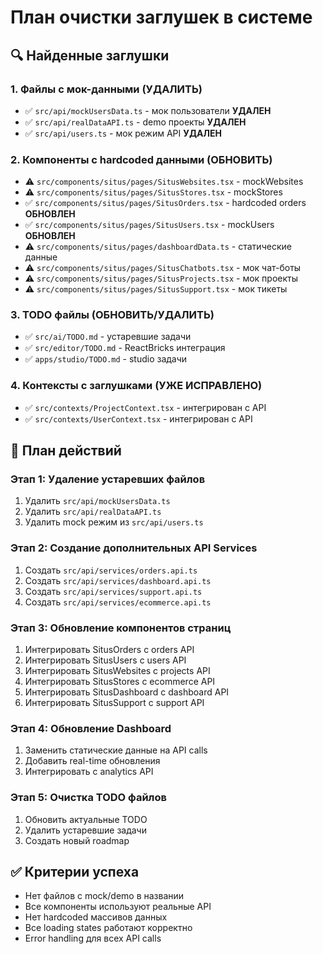# План очистки заглушек в системе

## 🔍 Найденные заглушки

### 1. Файлы с мок-данными (УДАЛИТЬ)

- ✅ `src/api/mockUsersData.ts` - мок пользователи **УДАЛЕН**
- ✅ `src/api/realDataAPI.ts` - demo проекты **УДАЛЕН**
- ✅ `src/api/users.ts` - мок режим API **УДАЛЕН**

### 2. Компоненты с hardcoded данными (ОБНОВИТЬ)

- ⚠️ `src/components/situs/pages/SitusWebsites.tsx` - mockWebsites
- ⚠️ `src/components/situs/pages/SitusStores.tsx` - mockStores
- ✅ `src/components/situs/pages/SitusOrders.tsx` - hardcoded orders **ОБНОВЛЕН**
- ✅ `src/components/situs/pages/SitusUsers.tsx` - mockUsers **ОБНОВЛЕН**
- ⚠️ `src/components/situs/pages/dashboardData.ts` - статические данные
- ⚠️ `src/components/situs/pages/SitusChatbots.tsx` - мок чат-боты
- ⚠️ `src/components/situs/pages/SitusProjects.tsx` - мок проекты
- ⚠️ `src/components/situs/pages/SitusSupport.tsx` - мок тикеты

### 3. TODO файлы (ОБНОВИТЬ/УДАЛИТЬ)

- ✅ `src/ai/TODO.md` - устаревшие задачи
- ✅ `src/editor/TODO.md` - ReactBricks интеграция
- ✅ `apps/studio/TODO.md` - studio задачи

### 4. Контексты с заглушками (УЖЕ ИСПРАВЛЕНО)

- ✅ `src/contexts/ProjectContext.tsx` - интегрирован с API
- ✅ `src/contexts/UserContext.tsx` - интегрирован с API

## 🎯 План действий

### Этап 1: Удаление устаревших файлов

1. Удалить `src/api/mockUsersData.ts`
2. Удалить `src/api/realDataAPI.ts`
3. Удалить mock режим из `src/api/users.ts`

### Этап 2: Создание дополнительных API Services

1. Создать `src/api/services/orders.api.ts`
2. Создать `src/api/services/dashboard.api.ts`
3. Создать `src/api/services/support.api.ts`
4. Создать `src/api/services/ecommerce.api.ts`

### Этап 3: Обновление компонентов страниц

1. Интегрировать SitusOrders с orders API
2. Интегрировать SitusUsers с users API
3. Интегрировать SitusWebsites с projects API
4. Интегрировать SitusStores с ecommerce API
5. Интегрировать SitusDashboard с dashboard API
6. Интегрировать SitusSupport с support API

### Этап 4: Обновление Dashboard

1. Заменить статические данные на API calls
2. Добавить real-time обновления
3. Интегрировать с analytics API

### Этап 5: Очистка TODO файлов

1. Обновить актуальные TODO
2. Удалить устаревшие задачи
3. Создать новый roadmap

## ✅ Критерии успеха

- Нет файлов с mock/demo в названии
- Все компоненты используют реальные API
- Нет hardcoded массивов данных
- Все loading states работают корректно
- Error handling для всех API calls
